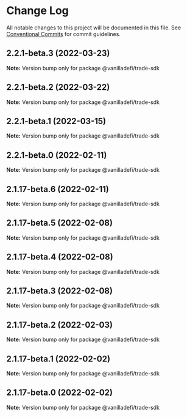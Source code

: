 # Change Log

All notable changes to this project will be documented in this file.
See [Conventional Commits](https://conventionalcommits.org) for commit guidelines.

## 2.2.1-beta.3 (2022-03-23)

**Note:** Version bump only for package @vanilladefi/trade-sdk





## 2.2.1-beta.2 (2022-03-22)

**Note:** Version bump only for package @vanilladefi/trade-sdk





## 2.2.1-beta.1 (2022-03-15)

**Note:** Version bump only for package @vanilladefi/trade-sdk





## 2.2.1-beta.0 (2022-02-11)

**Note:** Version bump only for package @vanilladefi/trade-sdk





## 2.1.17-beta.6 (2022-02-11)

**Note:** Version bump only for package @vanilladefi/trade-sdk





## 2.1.17-beta.5 (2022-02-08)

**Note:** Version bump only for package @vanilladefi/trade-sdk





## 2.1.17-beta.4 (2022-02-08)

**Note:** Version bump only for package @vanilladefi/trade-sdk





## 2.1.17-beta.3 (2022-02-08)

**Note:** Version bump only for package @vanilladefi/trade-sdk





## 2.1.17-beta.2 (2022-02-03)

**Note:** Version bump only for package @vanilladefi/trade-sdk





## 2.1.17-beta.1 (2022-02-02)

**Note:** Version bump only for package @vanilladefi/trade-sdk





## 2.1.17-beta.0 (2022-02-02)

**Note:** Version bump only for package @vanilladefi/trade-sdk
